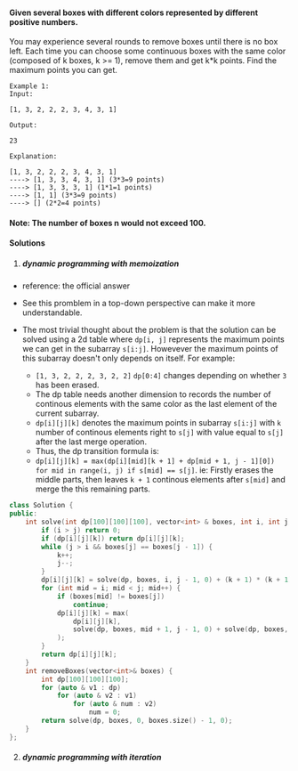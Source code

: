#### Given several boxes with different colors represented by different positive numbers.
You may experience several rounds to remove boxes until there is no box left. Each time you can choose some continuous boxes with the same color (composed of k boxes, k >= 1), remove them and get k*k points.
Find the maximum points you can get.

```
Example 1:
Input:

[1, 3, 2, 2, 2, 3, 4, 3, 1]

Output:

23

Explanation:

[1, 3, 2, 2, 2, 3, 4, 3, 1] 
----> [1, 3, 3, 4, 3, 1] (3*3=9 points) 
----> [1, 3, 3, 3, 1] (1*1=1 points) 
----> [1, 1] (3*3=9 points) 
----> [] (2*2=4 points)
```

#### Note: The number of boxes n would not exceed 100. 

#### Solutions

1. ##### dynamic programming with memoization

- reference: the official answer
- See this promblem in a top-down perspective can make it more understandable.
- The most trivial thought about the problem is that the solution can be solved using a 2d table where `dp[i, j]` represents the maximum points we can get in the subarray `s[i:j]`. Howevever the maximum points of this subarray doesn't only depends on itself. For example:

    - `[1, 3, 2, 2, 2, 3, 2, 2]` `dp[0:4]` changes depending on whether `3` has been erased.
    - The dp table needs another dimension to records the number of continous elements with the same color as the last element of the current subarray.
    - `dp[i][j][k]` denotes the maximum points in subarray `s[i:j]` with `k` number of continous elements right to `s[j]` with value equal to `s[j]` after the last merge operation.
    - Thus, the dp transition formula is:
    - `dp[i][j][k] = max(dp[i][mid][k + 1] + dp[mid + 1, j - 1][0]) for mid in range(i, j) if s[mid] == s[j]`. ie: Firstly erases the middle parts, then leaves `k + 1` continous elements after `s[mid]` and merge the this remaining parts.


```c++
class Solution {
public:
    int solve(int dp[100][100][100], vector<int> & boxes, int i, int j, int k) {
        if (i > j) return 0;
        if (dp[i][j][k]) return dp[i][j][k];
        while (j > i && boxes[j] == boxes[j - 1]) {
            k++;
            j--;
        }
        dp[i][j][k] = solve(dp, boxes, i, j - 1, 0) + (k + 1) * (k + 1);
        for (int mid = i; mid < j; mid++) {
            if (boxes[mid] != boxes[j])
                continue;
            dp[i][j][k] = max(
                dp[i][j][k], 
                solve(dp, boxes, mid + 1, j - 1, 0) + solve(dp, boxes, i, mid, k + 1)
            );
        }
        return dp[i][j][k];
    }
    int removeBoxes(vector<int>& boxes) {
        int dp[100][100][100];
        for (auto & v1 : dp)
            for (auto & v2 : v1)
                for (auto & num : v2)
                    num = 0;
        return solve(dp, boxes, 0, boxes.size() - 1, 0);
    }
};
```

2. ##### dynamic programming with iteration


```c++

```